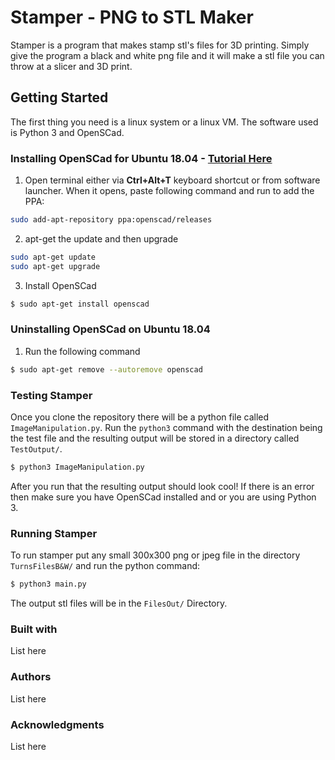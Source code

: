 # Stamper - PNG to STL Maker
Stamper is a program that makes stamp stl's files for 3D printing. Simply give the program a black and white png file and it will make a stl file you can throw at a slicer and 3D print.
## Getting Started
The first thing you need is a linux system or a linux VM. The software used is Python 3 and OpenSCad.

### Installing OpenSCad for Ubuntu 18.04 - [Tutorial Here](http://ubuntuhandbook.org/index.php/2019/01/install-openscad-ubuntu-18-10-18-04/)
1. Open terminal either via **Ctrl+Alt+T** keyboard shortcut or from software launcher.
When it opens, paste following command and run to add the PPA:
```bash
sudo add-apt-repository ppa:openscad/releases
```
2. apt-get the update and then upgrade
```bash
sudo apt-get update
sudo apt-get upgrade
```
3. Install OpenSCad
```bash
$ sudo apt-get install openscad
```

### Uninstalling OpenSCad on Ubuntu 18.04
1. Run the following command
```bash
$ sudo apt-get remove --autoremove openscad
```

### Testing Stamper
Once you clone the repository there will be a python file called `ImageManipulation.py`. Run the `python3` command with the destination being the test file and the resulting output will be stored in a directory called `TestOutput/`.
```bash
$ python3 ImageManipulation.py
```
After you run that the resulting output should look cool! If there is an error then make sure you have OpenSCad installed and or you are using Python 3.

### Running Stamper
To run stamper put any small 300x300 png or jpeg file in the directory `TurnsFilesB&W/` and run the python command:
```bash
$ python3 main.py
```
The output stl files will be in the `FilesOut/` Directory.

### Built with
List here

### Authors
List here

### Acknowledgments
List here
<!--stackedit_data:
eyJoaXN0b3J5IjpbLTk4OTc4MDQ4OCwxNDk1ODA5OTU1LDE1MT
ExNTIyMiw1NzQ2MTEyMjFdfQ==
-->